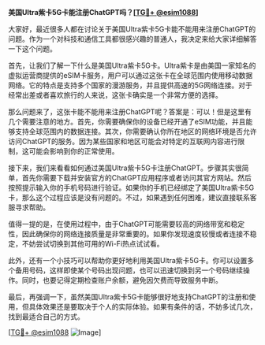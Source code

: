 **美国Ultra紫卡5G卡能注册ChatGPT吗？[[TG💪+ @esim1088](https://t.me/s/esim1088)]**

大家好，最近很多人都在讨论关于美国Ultra紫卡5G卡能不能用来注册ChatGPT的问题。作为一个对科技和通信工具都很感兴趣的普通人，我决定来给大家详细解答一下这个问题。

首先，让我们了解一下什么是美国Ultra紫卡5G卡。Ultra紫卡是由美国一家知名的虚拟运营商提供的eSIM卡服务，用户可以通过这张卡在全球范围内使用移动数据网络。它的特点是支持多个国家的漫游服务，并且提供高速的5G网络连接。对于经常出差或者喜欢旅行的人来说，这张卡确实是一个非常方便的选择。

那么问题来了，这张卡能不能用来注册ChatGPT呢？答案是：可以！但是这里有几个需要注意的地方。首先，你需要确保你的设备已经开通了eSIM功能，并且能够支持全球范围内的数据连接。其次，你需要确认你所在地区的网络环境是否允许访问ChatGPT的服务。因为某些国家和地区可能会对特定的互联网内容进行限制，这可能会影响到你的正常使用。

接下来，我们来看看如何通过美国Ultra紫卡5G卡注册ChatGPT。步骤其实很简单，首先你需要下载并安装官方的ChatGPT应用程序或者访问其官方网站。然后按照提示输入你的手机号码进行验证。如果你的手机已经绑定了美国Ultra紫卡5G卡，那么这个过程应该是没有问题的。不过，如果遇到任何困难，建议直接联系客服寻求帮助。

值得一提的是，在使用过程中，由于ChatGPT可能需要较高的网络带宽和稳定性，因此确保你的网络连接质量是非常重要的。如果你发现速度较慢或者连接不稳定，不妨尝试切换到其他可用的Wi-Fi热点试试看。

此外，还有一个小技巧可以帮助你更好地利用美国Ultra紫卡5G卡。你可以设置多个备用号码，这样即使某个号码出现问题，也可以迅速切换到另一个号码继续操作。同时，也要记得定期检查账户余额，避免因欠费而导致服务中断。

最后，再强调一下，虽然美国Ultra紫卡5G卡能够很好地支持ChatGPT的注册和使用，但具体效果还是要取决于个人的实际体验。如果有条件的话，不妨多试几次，找到最适合自己的方式。

[[TG💪+ @esim1088](https://t.me/s/esim1088) ![Image](https://i.postimg.cc/4NQfJmqS/Snipaste-2025-05-13-00-14-12.png)]